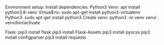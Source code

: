 Environment setup:
Install dependencies: 
Python3 Venv: apt install python3.8-venv
VirtualEnv: sudo apt-get install python3-virtualenv
Python3: sudo apt-get install python3
Create venv: python3 -m venv venv/
    . venv/bin/activate

Flask: pip3 install flask
pip3 install Flask-Assets
pip3 install pyscss
pip3 install configparser
pip3 install requests